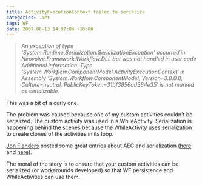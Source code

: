 ```yaml
---
title: ActivityExecutionContext failed to serialize
categories: .Net
tags: WF
date: 2007-08-13 14:07:04 +10:00
---
```


> _An exception of type 'System.Runtime.Serialization.SerializationException' occurred in Neovolve.Framework.Workflow.DLL but was not handled in user code Additional information: Type 'System.Workflow.ComponentModel.ActivityExecutionContext' in Assembly 'System.Workflow.ComponentModel, Version=3.0.0.0, Culture=neutral, PublicKeyToken=31bf3856ad364e35' is not marked as serializable._

This was a bit of a curly one. 

The problem was caused because one of my custom activities couldn't be serialized. The custom activity was used in a WhileActivity. Serialization is happening behind the scenes because the WhileActivity uses serialization to create clones of the activities in its loop.

[Jon Flanders][0] posted some great entries about AEC and serialization ([here][1] and [here][2]).

The moral of the story is to ensure that your custom activities can be serialized (or workarounds developed) so that WF persistence and WhileActivities can use them.

[0]: http://www.masteringbiztalk.com/blogs/jon/
[1]: http://www.masteringbiztalk.com/blogs/jon/PermaLink,guid,5f4d8c41-73bf-4d7f-93b4-8934130a783b.aspx
[2]: http://www.masteringbiztalk.com/blogs/jon/PermaLink,guid,4e0f556a-2546-4aac-bda9-698b4d5c04ee.aspx
